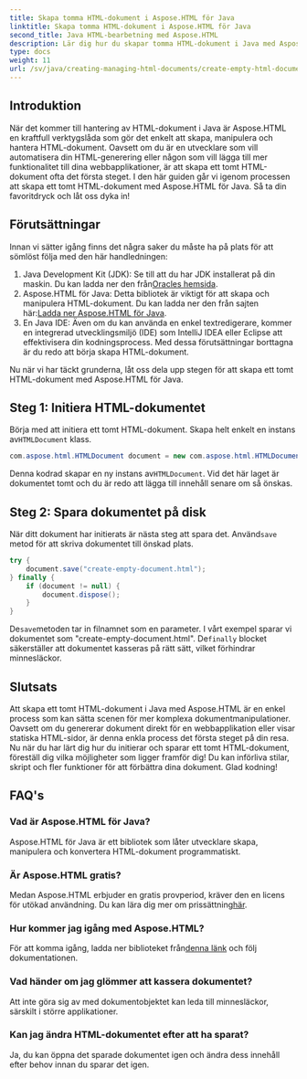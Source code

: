 ```yaml
---
title: Skapa tomma HTML-dokument i Aspose.HTML för Java
linktitle: Skapa tomma HTML-dokument i Aspose.HTML för Java
second_title: Java HTML-bearbetning med Aspose.HTML
description: Lär dig hur du skapar tomma HTML-dokument i Java med Aspose.HTML med vår detaljerade steg-för-steg-handledning, perfekt för utvecklare på alla nivåer.
type: docs
weight: 11
url: /sv/java/creating-managing-html-documents/create-empty-html-documents/
---
```

## Introduktion
När det kommer till hantering av HTML-dokument i Java är Aspose.HTML en kraftfull verktygslåda som gör det enkelt att skapa, manipulera och hantera HTML-dokument. Oavsett om du är en utvecklare som vill automatisera din HTML-generering eller någon som vill lägga till mer funktionalitet till dina webbapplikationer, är att skapa ett tomt HTML-dokument ofta det första steget. I den här guiden går vi igenom processen att skapa ett tomt HTML-dokument med Aspose.HTML för Java. Så ta din favoritdryck och låt oss dyka in!
## Förutsättningar
Innan vi sätter igång finns det några saker du måste ha på plats för att sömlöst följa med den här handledningen:
1.  Java Development Kit (JDK): Se till att du har JDK installerat på din maskin. Du kan ladda ner den från[Oracles hemsida](https://www.oracle.com/java/technologies/javase-jdk11-downloads.html).
2. Aspose.HTML för Java: Detta bibliotek är viktigt för att skapa och manipulera HTML-dokument. Du kan ladda ner den från sajten här:[Ladda ner Aspose.HTML för Java](https://releases.aspose.com/html/java/).
3. En Java IDE: Även om du kan använda en enkel textredigerare, kommer en integrerad utvecklingsmiljö (IDE) som IntelliJ IDEA eller Eclipse att effektivisera din kodningsprocess.
Med dessa förutsättningar borttagna är du redo att börja skapa HTML-dokument.

Nu när vi har täckt grunderna, låt oss dela upp stegen för att skapa ett tomt HTML-dokument med Aspose.HTML för Java.
## Steg 1: Initiera HTML-dokumentet
Börja med att initiera ett tomt HTML-dokument.
 Skapa helt enkelt en instans av`HTMLDocument` klass.
```java
com.aspose.html.HTMLDocument document = new com.aspose.html.HTMLDocument();
```
 Denna kodrad skapar en ny instans av`HTMLDocument`. Vid det här laget är dokumentet tomt och du är redo att lägga till innehåll senare om så önskas.
## Steg 2: Spara dokumentet på disk
När ditt dokument har initierats är nästa steg att spara det.
 Använd`save` metod för att skriva dokumentet till önskad plats.
```java
try {
    document.save("create-empty-document.html");
} finally {
    if (document != null) {
        document.dispose();
    }
}
```
 De`save`metoden tar in filnamnet som en parameter. I vårt exempel sparar vi dokumentet som "create-empty-document.html". De`finally` blocket säkerställer att dokumentet kasseras på rätt sätt, vilket förhindrar minnesläckor.
## Slutsats
Att skapa ett tomt HTML-dokument i Java med Aspose.HTML är en enkel process som kan sätta scenen för mer komplexa dokumentmanipulationer. Oavsett om du genererar dokument direkt för en webbapplikation eller visar statiska HTML-sidor, är denna enkla process det första steget på din resa. 
Nu när du har lärt dig hur du initierar och sparar ett tomt HTML-dokument, föreställ dig vilka möjligheter som ligger framför dig! Du kan införliva stilar, skript och fler funktioner för att förbättra dina dokument. Glad kodning!
## FAQ's
### Vad är Aspose.HTML för Java?
Aspose.HTML för Java är ett bibliotek som låter utvecklare skapa, manipulera och konvertera HTML-dokument programmatiskt.
### Är Aspose.HTML gratis?
Medan Aspose.HTML erbjuder en gratis provperiod, kräver den en licens för utökad användning. Du kan lära dig mer om prissättning[här](https://purchase.aspose.com/buy).
### Hur kommer jag igång med Aspose.HTML?
 För att komma igång, ladda ner biblioteket från[denna länk](https://releases.aspose.com/html/java/) och följ dokumentationen.
### Vad händer om jag glömmer att kassera dokumentet?
Att inte göra sig av med dokumentobjektet kan leda till minnesläckor, särskilt i större applikationer.
### Kan jag ändra HTML-dokumentet efter att ha sparat?
Ja, du kan öppna det sparade dokumentet igen och ändra dess innehåll efter behov innan du sparar det igen.